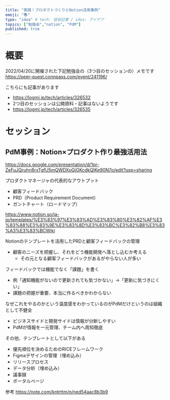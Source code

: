```yaml
---
title: "実践！プロダクトづくりとNotion活用事例"
emoji: "📚"
type: "idea" # tech: 技術記事 / idea: アイデア
topics: ["勉強会","notion", "PdM"]
published: true
---
```

# 概要

2022/04/20に開催された下記勉強会の（3つ目のセッションの）メモです
https://peer-quest.connpass.com/event/241196/

こちらにも記事があります
- https://logmi.jp/tech/articles/326532
- 2つ目のセッションは公開資料・記事はないようです
- https://logmi.jp/tech/articles/326535

# セッション

## PdM事例：Notion×プロダクト作り最強活用法

https://docs.google.com/presentation/d/1pr-ZeFuJQruhn8rxTgfU5mQWDXoQjGKcdkQIKe90N7o/edit?usp=sharing

プロダクトマネージャの代表的なアウトプット
- 顧客フィードバック
- PRD（Product Requirement Document）
- ガントチャート（ロードマップ）

https://www.notion.so/ja-jp/templates/%E3%83%97%E3%83%AD%E3%83%80%E3%82%AF%E3%83%88%E3%83%9E%E3%83%8D%E3%83%BC%E3%82%B8%E3%83%A3%E3%83%BCWiki

Notionのテンプレートを活用したPRDと顧客フィードバックの管理

- 顧客のニーズを把握し、それをどう機能開発へ落とし込むか考える
  - その元となる顧客フィードバックがあるがやらない人が多い

フィードバックでは機能でなく「課題」を書く

- 例「通知機能がないので更新されても気づかない」→「更新に気づきにくい」
- 課題の把握が重要、本当に作るべきかわからない

なぜこれをやるのかという温度感をわかっているのがPdMだけというのは組織として不健全

- ビジネスサイドと開発サイドは情報が分断しやすい
- PdMが情報を一元管理、チーム内へ周知徹底

その他、テンプレートとして以下がある

- 優先順位を決めるためのRICEフレームワーク
- Figmaデザインの管理（埋め込み）
- リリースプロセス
- データ分析（埋め込み）
- 議事録
- ポータルページ

参考
https://note.com/kntrttm/n/ned54aac8b3b9
